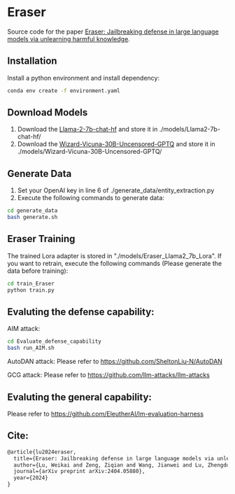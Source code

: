 # Eraser
Source code for the paper [Eraser: Jailbreaking defense in large language models via unlearning harmful knowledge](https://arxiv.org/pdf/2404.05880).

## Installation
Install a python environment and install dependency:
```bash
conda env create -f environment.yaml
```

## Download Models
1. Download the [Llama-2-7b-chat-hf](https://huggingface.co/meta-llama/Llama-2-7b-chat-hf) and store it in ./models/Llama2-7b-chat-hf/
2. Download the [Wizard-Vicuna-30B-Uncensored-GPTQ](https://huggingface.co/TheBloke/Wizard-Vicuna-30B-Uncensored-GPTQ) and store it in ./models/Wizard-Vicuna-30B-Uncensored-GPTQ/

## Generate Data
1. Set your OpenAI key in line 6 of ./generate_data/entity_extraction.py
2. Execute the following commands to generate data:
```bash
cd generate_data
bash generate.sh
```

## Eraser Training
The trained Lora adapter is stored in "./models/Eraser_Llama2_7b_Lora". If you want to retrain, execute the following commands (Please generate the data before training):
```bash
cd train_Eraser
python train.py
```

## Evaluting the defense capability:
AIM attack:
```bash
cd Evaluate_defense_capability
bash run_AIM.sh
```

AutoDAN attack:
Please refer to https://github.com/SheltonLiu-N/AutoDAN 

GCG attack:
Please refer to https://github.com/llm-attacks/llm-attacks

## Evaluting the general capability:
Please refer to https://github.com/EleutherAI/lm-evaluation-harness

## Cite:
```latex
@article{lu2024eraser,
  title={Eraser: Jailbreaking defense in large language models via unlearning harmful knowledge},
  author={Lu, Weikai and Zeng, Ziqian and Wang, Jianwei and Lu, Zhengdong and Chen, Zelin and Zhuang, Huiping and Chen, Cen},
  journal={arXiv preprint arXiv:2404.05880},
  year={2024}
}
```
